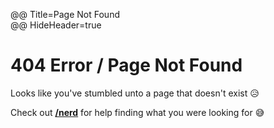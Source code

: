 @@ Title=Page Not Found  
@@ HideHeader=true  

<h1>404 Error / Page Not Found</h1>

Looks like you've stumbled unto a page that doesn't exist 😥

Check out [**/nerd**][nerd] for help finding what you were looking for 😅

[nerd]: @@SiteRoot@@/nerd#useful-url-slugs